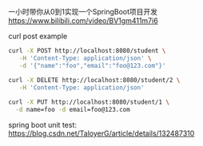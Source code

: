 一小时带你从0到1实现一个SpringBoot项目开发
https://www.bilibili.com/video/BV1gm411m7i6


curl post example
```bash
curl -X POST http://localhost:8080/student \
   -H 'Content-Type: application/json' \
   -d '{"name":"foo","email":"foo@123.com"}'

curl -X DELETE http://localhost:8080/student/2 \
   -H 'Content-Type: application/json'
   
curl -X PUT http://localhost:8080/student/1 \
  -d name=foo -d email=foo@123.com

```

spring boot unit test: https://blog.csdn.net/TaloyerG/article/details/132487310